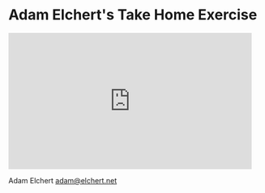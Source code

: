 # Adam Elchert's Take Home Exercise

<div style="width:480px"><iframe allow="fullscreen" frameBorder="0" height="270" src="https://giphy.com/embed/zTF0aDwhF239JQzIXw/video" width="480"></iframe></div>

Adam Elchert
adam@elchert.net


